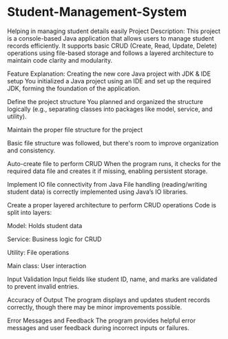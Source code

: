 # Student-Management-System
Helping in managing student details easily
Project Description:
This project is a console-based Java application that allows users to manage student records efficiently. It supports basic CRUD (Create, Read, Update, Delete) operations using file-based storage and follows a layered architecture to maintain code clarity and modularity.

Feature Explanation:
Creating the new core Java project with JDK & IDE setup 
You initialized a Java project using an IDE and set up the required JDK, forming the foundation of the application.

Define the project structure 
You planned and organized the structure logically (e.g., separating classes into packages like model, service, and utility).

Maintain the proper file structure for the project 

Basic file structure was followed, but there's room to improve organization and consistency.

Auto-create file to perform CRUD
When the program runs, it checks for the required data file and creates it if missing, enabling persistent storage.

Implement IO file connectivity from Java
File handling (reading/writing student data) is correctly implemented using Java’s IO libraries.

Create a proper layered architecture to perform CRUD operations
Code is split into layers:

Model: Holds student data

Service: Business logic for CRUD

Utility: File operations

Main class: User interaction

Input Validation 
Input fields like student ID, name, and marks are validated to prevent invalid entries.

Accuracy of Output 
The program displays and updates student records correctly, though there may be minor improvements possible.

Error Messages and Feedback
The program provides helpful error messages and user feedback during incorrect inputs or failures.
